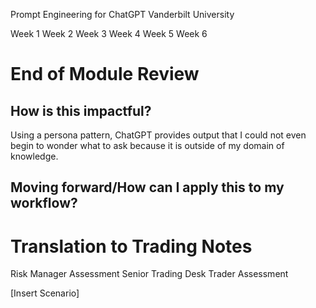 Prompt Engineering for ChatGPT
Vanderbilt University


Week 1
Week 2
Week 3
Week 4
Week 5
Week 6

# End of Module Review
## How is this impactful?
Using a persona pattern, ChatGPT provides output that I could not even begin to wonder what to ask because it is outside of my domain of knowledge.

## Moving forward/How can I apply this to my workflow? 



# Translation to Trading Notes
Risk Manager Assessment
Senior Trading Desk Trader Assessment

[Insert Scenario]
